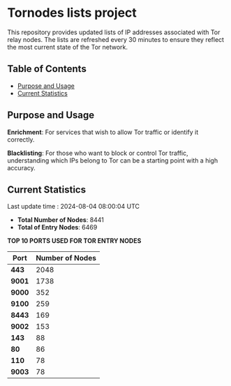 # Tornodes lists project

This repository provides updated lists of IP addresses associated with Tor relay nodes. The lists are refreshed every 30 minutes to ensure they reflect the most current state of the Tor network.

## Table of Contents

- [Purpose and Usage](#purpose-and-usage)
- [Current Statistics](#current-statistics)


## Purpose and Usage

**Enrichment**: For services that wish to allow Tor traffic or identify it correctly.

**Blacklisting**: For those who want to block or control Tor traffic, understanding which IPs belong to Tor can be a starting point with a high accuracy.

## Current Statistics

Last update time : 2024-08-04 08:00:04 UTC

- **Total Number of Nodes**: 8441
- **Total of Entry Nodes**: 6469

**TOP 10 PORTS USED FOR TOR ENTRY NODES**

| **Port** | **Number of Nodes** |
|------|-----------------|
| **443**   | 2048  |
| **9001**   | 1738  |
| **9000**   | 352  |
| **9100**   | 259  |
| **8443**   | 169  |
| **9002**   | 153  |
| **143**   | 88  |
| **80**   | 86  |
| **110**   | 78  |
| **9003**   | 78  |


